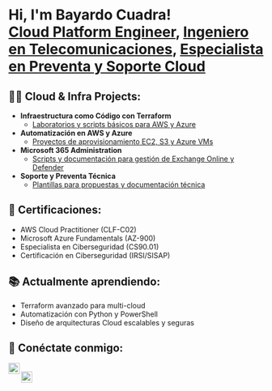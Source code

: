 <h1>Hi, I'm Bayardo Cuadra! <br/>
<a href="https://github.com/tu_usuario">Cloud Platform Engineer</a>, <a href="https://www.linkedin.com/in/tu-perfil">Ingeniero en Telecomunicaciones</a>, <a href="https://www.linkedin.com/in/tu-perfil">Especialista en Preventa y Soporte Cloud</a></h1>

<h2>👨‍💻 Cloud & Infra Projects:</h2>

- <b>Infraestructura como Código con Terraform</b>  
  - [Laboratorios y scripts básicos para AWS y Azure](https://github.com/tu_usuario/terraform-aws-azure-labs)  
- <b>Automatización en AWS y Azure</b>  
  - [Proyectos de aprovisionamiento EC2, S3 y Azure VMs](https://github.com/tu_usuario/aws-azure-automation)  
- <b>Microsoft 365 Administration</b>  
  - [Scripts y documentación para gestión de Exchange Online y Defender](https://github.com/tu_usuario/m365-administration)  
- <b>Soporte y Preventa Técnica</b>  
  - [Plantillas para propuestas y documentación técnica](https://github.com/tu_usuario/preventa-tecnica)  

<h2>📜 Certificaciones:</h2>

- AWS Cloud Practitioner (CLF-C02)  
- Microsoft Azure Fundamentals (AZ-900)  
- Especialista en Ciberseguridad (CS90.01)  
- Certificación en Ciberseguridad (IRSI/SISAP)  

<h2>📚 Actualmente aprendiendo:</h2>

- Terraform avanzado para multi-cloud  
- Automatización con Python y PowerShell  
- Diseño de arquitecturas Cloud escalables y seguras  

<h2> 🤳 Conéctate conmigo:</h2>

[<img align="left" alt="Bayardo Cuadra | LinkedIn" width="22px" src="https://cdn.jsdelivr.net/npm/simple-icons@v3/icons/linkedin.svg" />][linkedin]  
[<img align="left" alt="Bayardo Cuadra | GitHub" width="22px" src="https://cdn.jsdelivr.net/npm/simple-icons@v3/icons/github.svg" />][github]

[linkedin]: https://linkedin.com/in/tu-perfil  
[github]: https://github.com/tu_usuario  

<!--  
**tu_usuario/tu_usuario** is a ✨ _special_ ✨ repository because its `README.md` appears on your GitHub profile.

- 🔭 I’m currently working on cloud automation and Terraform projects.  
- 🌱 I’m learning advanced cloud security and multi-cloud infrastructure.  
- 👯 I’m open to collaborating on cloud architecture and automation projects.  
- 💬 Ask me about cloud platforms, infrastructure as code, and Microsoft 365 administration.  
- 📫 How to reach me: linkedin.com/in/tu-perfil  
-->  
